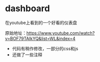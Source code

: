# dashboard
在youtube上看到的一个好看的仪表盘

原始地址：https://www.youtube.com/watch?v=BOF79TAIkYQ&list=WL&index=4

- 代码有稍作修改，一部分的css和js
- 还做了一些注释
